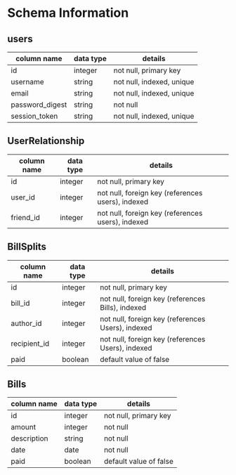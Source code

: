 # Schema Information

## users
column name     | data type | details
----------------|-----------|-----------------------
id              | integer   | not null, primary key
username        | string    | not null, indexed, unique
email           | string    | not null, indexed, unique
password_digest | string    | not null
session_token   | string    | not null, indexed, unique

## UserRelationship
column name    | data type | details
---------------|-----------|--------------
id             | integer   | not null, primary key
user_id        | integer   | not null, foreign key (references users), indexed
friend_id      | integer   | not null, foreign key (references users), indexed


## BillSplits

column name     | data type | details
----------------|-----------|-----------------------
id              | integer   | not null, primary key
bill_id         | integer   | not null, foreign key (references Bills), indexed
author_id       | integer   | not null, foreign key (references Users), indexed
recipient_id    | integer   | not null, foreign key (references Users), indexed
paid            | boolean   | default value of false

## Bills

column name     | data type | details
----------------|-----------|-----------------------
id              | integer   | not null, primary key
amount          | integer   | not null
description     | string    | not null
date            | date      | not null
paid            | boolean   | default value of false
